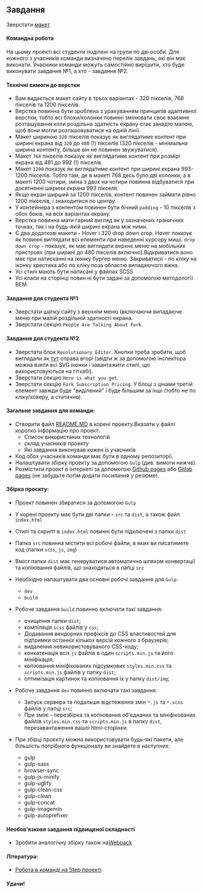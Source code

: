 ## Завдання

Зверстати [макет](https://www.figma.com/file/9lLwBJciU4yjDZBSnqqXSS/Forkio?node-id=0%3A1) 

#### Командна робота
На цьому проекті всі студенти поділені на групи по дві особи. Для кожного з учасників команди визначено перелік завдань, які він має виконати. Учасники команди можуть самостійно вирішити, хто буде виконувати завдання №1, а хто - завдання №2.

#### Технічні вимоги до верстки
 - Вам видається макет сайту в трьох варіантах - 320 пікселів, 768 пікселів та 1200 пікселів. 
 - Верстка повинна бути зроблена з урахуванням принципів адаптивної верстки, тобто всі блоки/колонки повинні змінювати своє взаємне розташування коли роздільна здатність екрану стає занадто малою, щоб вони могли розташовуватися на одній лінії.
 - Макет шириною `320` пікселів показує як виглядатиме контент при ширині екрана від `320` до `480` (!) пікселів (320 пікселів - мінімальна ширина контенту, більше він не повинен звужуватися).
 - Макет `768` пікселів показує як виглядатиме контент при розмірі екрана від 481 до 992 (!) пікселів.
 - Макет `1200` показує як виглядатиме контент при ширині екрана 993-1200 пікселів. Тобто там, де в  макеті 768 десь було дві колонки, а в макеті 1200 чотири, зміна з двох на чотири повинна відбуватися при досягненні ширини екрана 993 пікселя.
 - Якщо екран ширший за 1200 пікселів, контент повинен займати рівно 1200 пікселів, і знаходитися по центру.
 - У контейнера з контентом повинен бути бічний `padding` - 10 пікселів з обох боків, на всіх варіантах екрану.
 - Верстка повинна мати гарний вигляд як у зазначених граничних точках, так і на будь-якій ширині екрана між ними.
 - Є два додаткові макети - Hover і 320 drop down crop. Hover показує як повинні виглядати всі елементи при наведенні курсору миші. `drop down crop` - показує, як має виглядати верхнє меню на мобільних пристроях (при ширині до 480 пікселів включно).Відкриватися воно має при натисканні на іконку бургер меню. Закриватися - по кліку на іконку хрестика або по кліку поза областю випадаючого вікна.
 - Усі стилі мають бути написані у файлах SCSS
 - Усі класи на сторінці повин ні бути задані за допомогою методології BEM
 
#### Завдання для студента №1
 - Зверстати шапку сайту з верхнім меню (включаючи випадаюче меню при малій роздільній здатності екрана.
 - Зверстати секцію `People Are Talking About Fork`.

#### Завдання для студента №2
 - Зверстати блок `Revolutionary Editor`. Кнопки треба зробити, щоб виглядали як [тут](https://github.com/baxterthehacker/public-repo) справа вгорі (звідти ж за допомогою інспектора можна взяти всі SVG іконки і завантажити стилі, що використовуються на гітхабі).
 - Зверстати секцію `Here is what you get`.
 - Зверстати секцію `Fork Subscription Pricing`. У блоці з цінами третій елемент завжди буде "виділений" і буде більшим за інші (тобто не по кліку/ховеру, а статично).
 
#### Загальне завдання для команди:
 - Створити файл [README.MD](https://dan-it.gitlab.io/fe-book/teamwork/readme.html) в корені проекту.Вказати у файлі коротко інформацію про проект:
   - Список використаних технологій
   - склад учасників проекту
   - Які завдання виконував кожен із учасників
 - Код обох учасників команди має бути в одному репозиторії.
 - Налаштувати збірку проекту за допомогою `Gulp` (див. вимоги нижче).
 - Розмістити проект в інтернеті за допомогою [Github pages](https://pages.github.com/) або [Gitlab pages](https://docs.gitlab.com/ee/user/project/pages/) (не забудьте потім додати посилання у резюме).

#### Збірка проєкту:
- Проект повинен збиратися за допомогою `Gulp`
- У корені проекту має бути дві папки - `src` та `dist`, а також файл `index.html`
- Стилі та скрипт в `index.html` повинні бути підключені з папки `dist`
- Папка `src` повинна містити всі робочі файли, в яких ви писатимете код (папки `scss`, `js`, `img`)
- Вміст папки `dist` має генеруватися автоматично шляхом конвертації та копіювання файлів, що знаходяться в папці `src`
- Необхідно налаштувати два основні робочі завдання для `Gulp`:
    - `dev`
    - `build`
- Робоче завдання `build` повинно включати такі завдання:
   - очищення папки `dist`;
  - компіляція `scss` файлів у `css`;
  - Додавання вендорних префіксів до CSS властивостей для підтримки останніх кількох версій кожного з браузерів;
  - видалення невикористовуваного CSS-коду;
  - конкатенація всіх `js` файлів в один `scripts.min.js` та його мініфікація;
  - копіювання мініфікованих підсумкових `styles.min.css` та `scripts.min.js` файлів у папку `dist`;
  - оптимізація картинок та копіювання їх у папку `dist/img`;

 - Робоче завдання `dev` повинно включати такі завдання:
    - Запуск сервера та подальше відстеження змін `*.js` та `*.scss` файлів у папці `src`;
    - При зміні - перезбірка та копіювання об'єднаних та мініфікованих файлів `styles.min.css` та `scripts.min.js` в папку `dist`, перезавантаження вашої html-сторінки.
 - При збірці проєкту можна використовувати будь-які пакети, але більшість потрібного функціоналу ви знайдете в наступних:
   - gulp
   - gulp-sass
   - browser-sync
   - gulp-js-minify
   - gulp-uglify
   - gulp-clean-css
   - gulp-clean
   - gulp-concat
   - gulp-imagemin
   - gulp-autoprefixer

   
#### Необов'язкове завдання підвищеної складності
 - Зробити аналогічну збірку також на[Webpack](https://learn.javascript.ru/screencast/webpack)

#### Література:
 - [Робота в команді на Step проекті](https://dan-it.gitlab.io/fe-book/teamwork/step.html)

#### Удачи!